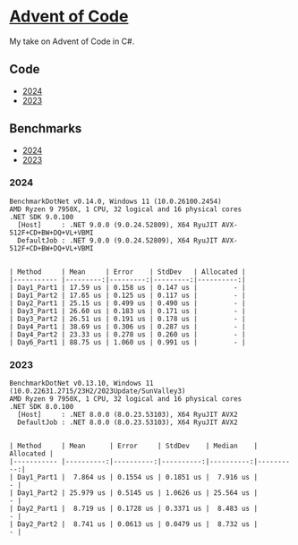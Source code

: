 # [Advent of Code](https://adventofcode.com)

My take on Advent of Code in C#.

## Code

- [2024](https://github.com/Sterbehilfe/AdventOfCode/tree/master/AdventOfCode/Year2024)
- [2023](https://github.com/Sterbehilfe/AdventOfCode/tree/master/AdventOfCode/Year2023)

## Benchmarks

- [2024](#2024)
- [2023](#2023)

### 2024

```
BenchmarkDotNet v0.14.0, Windows 11 (10.0.26100.2454)
AMD Ryzen 9 7950X, 1 CPU, 32 logical and 16 physical cores
.NET SDK 9.0.100
  [Host]     : .NET 9.0.0 (9.0.24.52809), X64 RyuJIT AVX-512F+CD+BW+DQ+VL+VBMI
  DefaultJob : .NET 9.0.0 (9.0.24.52809), X64 RyuJIT AVX-512F+CD+BW+DQ+VL+VBMI


| Method     | Mean     | Error    | StdDev   | Allocated |
|----------- |---------:|---------:|---------:|----------:|
| Day1_Part1 | 17.59 us | 0.158 us | 0.147 us |         - |
| Day1_Part2 | 17.65 us | 0.125 us | 0.117 us |         - |
| Day2_Part1 | 25.15 us | 0.499 us | 0.490 us |         - |
| Day3_Part1 | 26.60 us | 0.183 us | 0.171 us |         - |
| Day3_Part2 | 26.51 us | 0.191 us | 0.178 us |         - |
| Day4_Part1 | 38.69 us | 0.306 us | 0.287 us |         - |
| Day4_Part2 | 23.33 us | 0.278 us | 0.260 us |         - |
| Day6_Part1 | 88.75 us | 1.060 us | 0.991 us |         - |
```

### 2023

```
BenchmarkDotNet v0.13.10, Windows 11 (10.0.22631.2715/23H2/2023Update/SunValley3)
AMD Ryzen 9 7950X, 1 CPU, 32 logical and 16 physical cores
.NET SDK 8.0.100
  [Host]     : .NET 8.0.0 (8.0.23.53103), X64 RyuJIT AVX2
  DefaultJob : .NET 8.0.0 (8.0.23.53103), X64 RyuJIT AVX2


| Method     | Mean      | Error     | StdDev    | Median    | Allocated |
|----------- |----------:|----------:|----------:|----------:|----------:|
| Day1_Part1 |  7.864 us | 0.1554 us | 0.1851 us |  7.916 us |         - |
| Day1_Part2 | 25.979 us | 0.5145 us | 1.0626 us | 25.564 us |         - |
| Day2_Part1 |  8.719 us | 0.1728 us | 0.3371 us |  8.483 us |         - |
| Day2_Part2 |  8.741 us | 0.0613 us | 0.0479 us |  8.732 us |         - |
```
